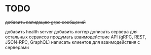 # TODO

~~добавить валидацию grpc сообщений~~

добавить health server
добавить логгер
дописать сервера для остальных сервисов
продумать взаимодействие API (gRPC, REST, JSON-RPC, GraphQL)
написать клиентов для взаимодействия с серверами
